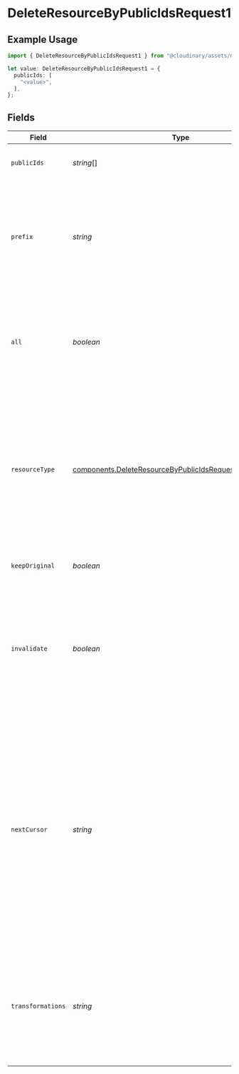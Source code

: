 # DeleteResourceByPublicIdsRequest1

## Example Usage

```typescript
import { DeleteResourceByPublicIdsRequest1 } from "@cloudinary/assets/models/components";

let value: DeleteResourceByPublicIdsRequest1 = {
  publicIds: [
    "<value>",
  ],
};
```

## Fields

| Field                                                                                                                                                                                                                                                                                                         | Type                                                                                                                                                                                                                                                                                                          | Required                                                                                                                                                                                                                                                                                                      | Description                                                                                                                                                                                                                                                                                                   |
| ------------------------------------------------------------------------------------------------------------------------------------------------------------------------------------------------------------------------------------------------------------------------------------------------------------- | ------------------------------------------------------------------------------------------------------------------------------------------------------------------------------------------------------------------------------------------------------------------------------------------------------------- | ------------------------------------------------------------------------------------------------------------------------------------------------------------------------------------------------------------------------------------------------------------------------------------------------------------- | ------------------------------------------------------------------------------------------------------------------------------------------------------------------------------------------------------------------------------------------------------------------------------------------------------------- |
| `publicIds`                                                                                                                                                                                                                                                                                                   | *string*[]                                                                                                                                                                                                                                                                                                    | :heavy_check_mark:                                                                                                                                                                                                                                                                                            | A list of public IDs of the resources to delete.                                                                                                                                                                                                                                                              |
| `prefix`                                                                                                                                                                                                                                                                                                      | *string*                                                                                                                                                                                                                                                                                                      | :heavy_minus_sign:                                                                                                                                                                                                                                                                                            | Delete all assets, including derived assets, where the public ID starts with the specified prefix (up to a maximum of 1000 original resources).                                                                                                                                                               |
| `all`                                                                                                                                                                                                                                                                                                         | *boolean*                                                                                                                                                                                                                                                                                                     | :heavy_minus_sign:                                                                                                                                                                                                                                                                                            | Delete all assets (of the relevant resource_type and type), including derived assets (up to a maximum of 1000 original resources).                                                                                                                                                                            |
| `resourceType`                                                                                                                                                                                                                                                                                                | [components.DeleteResourceByPublicIdsRequestResourceType1](../../models/components/deleteresourcebypublicidsrequestresourcetype1.md)                                                                                                                                                                          | :heavy_minus_sign:                                                                                                                                                                                                                                                                                            | The type of asset. Relevant as a parameter only when using the SDKs (the resource_type is included in the endpoint URL when using the REST API). Note: use video for all video and audio assets, such as .mp3. Default: image.                                                                                |
| `keepOriginal`                                                                                                                                                                                                                                                                                                | *boolean*                                                                                                                                                                                                                                                                                                     | :heavy_minus_sign:                                                                                                                                                                                                                                                                                            | Whether to delete only the derived assets. Default: false.                                                                                                                                                                                                                                                    |
| `invalidate`                                                                                                                                                                                                                                                                                                  | *boolean*                                                                                                                                                                                                                                                                                                     | :heavy_minus_sign:                                                                                                                                                                                                                                                                                            | Whether to also invalidate the copies of the resource on the CDN. It usually takes between a few seconds and a few minutes for the invalidation to fully propagate through the CDN. Default: false.                                                                                                           |
| `nextCursor`                                                                                                                                                                                                                                                                                                  | *string*                                                                                                                                                                                                                                                                                                      | :heavy_minus_sign:                                                                                                                                                                                                                                                                                            | (Only when deleting by prefix or all) When a deletion request has more than 1000 resources to delete, the response includes the partial boolean parameter set to true, as well as a next_cursor value. You can then specify this returned next_cursor value as a parameter of the following deletion request. |
| `transformations`                                                                                                                                                                                                                                                                                             | *string*                                                                                                                                                                                                                                                                                                      | :heavy_minus_sign:                                                                                                                                                                                                                                                                                            | Only the derived assets matching this hash of transformation parameters will be deleted. You can include multiple transformations separated by a pipe character (\|).                                                                                                                                         |